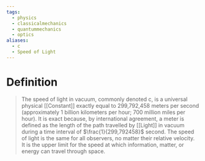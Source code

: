 ```yaml
---
tags:
  - physics
  - classicalmechanics
  - quantummechanics
  - optics
aliases:
  - c
  - Speed of Light
---
```

# Definition 
> The speed of light in vacuum, commonly denoted c, is a universal physical [[Constant]] exactly equal to 299,792,458 meters per second (approximately 1 billion kilometers per hour; 700 million miles per hour). It is exact because, by international agreement, a meter is defined as the length of the path travelled by [[Light]] in vacuum during a time interval of $\frac{1}{299,792458}$ second. The speed of light is the same for all observers, no matter their relative velocity. It is the upper limit for the speed at which information, matter, or energy can travel through space.

